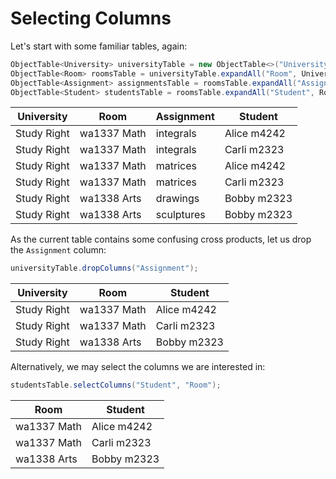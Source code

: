 # Selecting Columns

Let's start with some familiar tables, again:

<!-- insert_code_fragment: selectingColumns.tables | fenced:java -->
```java
ObjectTable<University> universityTable = new ObjectTable<>("University", studyRight);
ObjectTable<Room> roomsTable = universityTable.expandAll("Room", University::getRooms);
ObjectTable<Assignment> assignmentsTable = roomsTable.expandAll("Assignment", Room::getAssignments);
ObjectTable<Student> studentsTable = roomsTable.expandAll("Student", Room::getStudents);
```
<!-- end_code_fragment: -->

<!-- insert_code_fragment: selectingColumns.tablesResult -->
| University 	| Room 	| Assignment 	| Student 	|
| --- | --- | --- | --- |
| Study Right 	| wa1337 Math 	| integrals 	| Alice m4242 	|
| Study Right 	| wa1337 Math 	| integrals 	| Carli m2323 	|
| Study Right 	| wa1337 Math 	| matrices 	| Alice m4242 	|
| Study Right 	| wa1337 Math 	| matrices 	| Carli m2323 	|
| Study Right 	| wa1338 Arts 	| drawings 	| Bobby m2323 	|
| Study Right 	| wa1338 Arts 	| sculptures 	| Bobby m2323 	|
<!-- end_code_fragment: -->

As the current table contains some confusing cross products, let us drop the `Assignment` column:

<!-- insert_code_fragment: selectingColumns.dropAssignment | fenced:java -->
```java
universityTable.dropColumns("Assignment");
```
<!-- end_code_fragment: -->

<!-- insert_code_fragment: selectingColumns.dropAssignmentResult -->
| University 	| Room 	| Student 	|
| --- | --- | --- |
| Study Right 	| wa1337 Math 	| Alice m4242 	|
| Study Right 	| wa1337 Math 	| Carli m2323 	|
| Study Right 	| wa1338 Arts 	| Bobby m2323 	|
<!-- end_code_fragment: -->

Alternatively, we may select the columns we are interested in:

<!-- insert_code_fragment: selectingColumns.selectStudentAndRoom | fenced:java -->
```java
studentsTable.selectColumns("Student", "Room");
```
<!-- end_code_fragment: -->

<!-- insert_code_fragment: selectingColumns.selectStudentAndRoomResult -->
| Room 	| Student 	|
| --- | --- |
| wa1337 Math 	| Alice m4242 	|
| wa1337 Math 	| Carli m2323 	|
| wa1338 Arts 	| Bobby m2323 	|
<!-- end_code_fragment: -->
